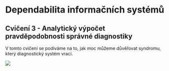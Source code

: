 # Dependabilita informačních systémů

## Cvičení 3 - Analytický výpočet pravděpodobnosti správné diagnostiky

V tomto cvičení se podíváme na to, jak moc můžeme důvěřovat syndromu, který diagnostický systém vrací.

<img src="DIS/Cvičení 3/DEP03. Analytický výpočet Psd.jpg">
